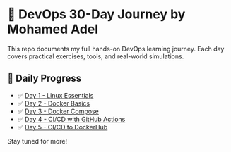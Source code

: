 # 🚀 DevOps 30-Day Journey by Mohamed Adel

This repo documents my full hands-on DevOps learning journey. Each day covers practical exercises, tools, and real-world simulations.

## 📅 Daily Progress

- ✅ [Day 1 - Linux Essentials](https://github.com/mohamedadel-devops/devops-day1-linux)
- ✅ [Day 2 - Docker Basics](https://github.com/mohamedadel-devops/devops-day2-docker)
- ✅ [Day 3 - Docker Compose](https://github.com/mohamedadel-devops/devops-day3-compose)
- ✅ [Day 4 - CI/CD with GitHub Actions](https://github.com/mohamedadel-devops/devops-day4-github-actions)
- ✅ [Day 5 - CI/CD to DockerHub](https://github.com/mohamedadel-devops/devops-day5-dockerhub)

Stay tuned for more!
